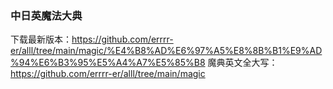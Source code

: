 ### 中日英魔法大典
下载最新版本：https://github.com/errrr-er/alll/tree/main/magic/%E4%B8%AD%E6%97%A5%E8%8B%B1%E9%AD%94%E6%B3%95%E5%A4%A7%E5%85%B8
魔典英文全大写：https://github.com/errrr-er/alll/tree/main/magic
